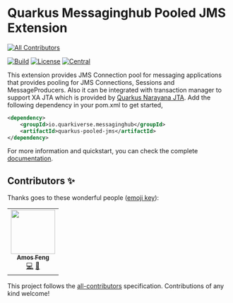 # Quarkus Messaginghub Pooled JMS Extension
<!-- ALL-CONTRIBUTORS-BADGE:START - Do not remove or modify this section -->
[![All Contributors](https://img.shields.io/badge/all_contributors-1-orange.svg?style=flat-square)](#contributors-)
<!-- ALL-CONTRIBUTORS-BADGE:END -->
[![Build](https://github.com/quarkiverse/quarkus-pooled-jms/workflows/Build/badge.svg?branch=main)](https://github.com/quarkiverse/quarkus-pooled-jms/actions?query=workflow%3ABuild)
[![License](https://img.shields.io/github/license/quarkiverse/quarkus-pooled-jms)](http://www.apache.org/licenses/LICENSE-2.0)
[![Central](https://img.shields.io/maven-central/v/io.quarkiverse.messaginghub/quarkus-pooled-jms-parent?color=green)](https://search.maven.org/search?q=g:io.quarkiverse.messaginghub%20AND%20a:quarkus-pooled-jms-parent)
<!-- ALL-CONTRIBUTORS-BADGE:START -->
<!-- ALL-CONTRIBUTORS-BADGE:END -->

This extension provides JMS Connection pool for messaging applications that provides pooling for JMS Connections, Sessions and MessageProducers. Also it can be integrated with transaction manager to support XA JTA which is provided by [Quarkus Narayana JTA](https://quarkus.io/guides/transaction). Add the following dependency in your pom.xml to get started,

```xml
<dependency>
    <groupId>io.quarkiverse.messaginghub</groupId>
    <artifactId>quarkus-pooled-jms</artifactId>
</dependency>
```

For more information and quickstart, you can check the complete [documentation](https://quarkiverse.github.io/quarkiverse-docs/quarkus-pooled-jms/dev/index.html).

## Contributors ✨

Thanks goes to these wonderful people ([emoji key](https://allcontributors.org/docs/en/emoji-key)):
<!-- ALL-CONTRIBUTORS-LIST:START - Do not remove or modify this section -->
<!-- prettier-ignore-start -->
<!-- markdownlint-disable -->
<table>
  <tr>
    <td align="center"><a href="https://zhfeng.github.io/"><img src="https://avatars.githubusercontent.com/u/1246139?v=4?s=100" width="100px;" alt=""/><br /><sub><b>Amos Feng</b></sub></a><br /><a href="https://github.com/quarkiverse/quarkus-pooled-jms/commits?author=zhfeng" title="Code">💻</a> <a href="#maintenance-zhfeng" title="Maintenance">🚧</a></td>
  </tr>
</table>

<!-- markdownlint-restore -->
<!-- prettier-ignore-end -->

<!-- ALL-CONTRIBUTORS-LIST:END -->
<!-- ALL-CONTRIBUTORS-LIST:START -->
<!-- ALL-CONTRIBUTORS-LIST:END -->

This project follows the [all-contributors](https://github.com/all-contributors/all-contributors) specification. Contributions of any kind welcome!
